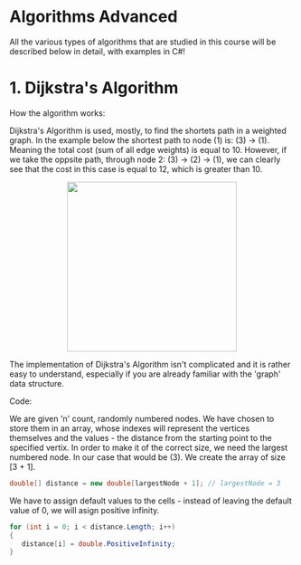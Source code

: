 # Algorithms Advanced
All the various types of algorithms that are studied in this course will be described below in detail, with examples in C#!

# 1. Dijkstra's Algorithm

How the algorithm works:   
    
   Dijkstra's Algorithm is used, mostly, to find the shortets path in a weighted graph. In the example below the shortest path to node (1) is: 
(3) -> (1). Meaning the total cost (sum of all edge weights) is equal to 10. However, if we take the oppsite path, through node 2: (3) -> (2) -> (1), we can clearly see that the cost in this case is equal to 12, which is greater than 10.

  <p align="center">
     <img width="300" height="300" src="https://github.com/deyordanov/Softuni-Exercises/assets/122925849/151a170d-705f-4e6f-bfba-91178ec1f52e"/>
   </p>  

The implementation of Dijkstra's Algorithm isn't complicated and it is rather easy to understand, especially if you are already familiar with the 'graph' data structure.

Code:
        
We are given 'n' count, randomly numbered nodes. We have chosen to store them in an array, whose indexes will represent the vertices themselves and the values - the distance from the starting point to the specified vertix. In order to make it of the correct size, we need the largest numbered node.
In our case that would be (3). We create the array of size [3 + 1].

```C#
double[] distance = new double[largestNode + 1]; // largestNode = 3
```

We have to assign default values to the cells - instead of leaving the default value of 0, we will asign positive infinity.

```C#
for (int i = 0; i < distance.Length; i++)
{
   distance[i] = double.PositiveInfinity;
}
```
